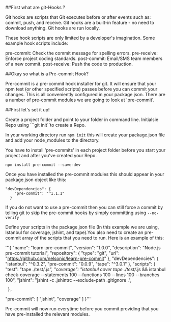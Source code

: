 ##First what are git-Hooks ? 

Git hooks are scripts that Git executes before or after events such as: commit, push, and receive. Git hooks are a built-in feature - no need to download anything. Git hooks are run locally.

These hook scripts are only limited by a developer's imagination. Some example hook scripts include:

pre-commit: Check the commit message for spelling errors.
pre-receive: Enforce project coding standards.
post-commit: Email/SMS team members of a new commit.
post-receive: Push the code to production.


##Okay so what is a  Pre-commit Hook? 

Pre-commit is a pre-commit hook installer for git. It will ensure that your npm test (or other specified scripts) passes before you can commit your changes. This is all conveniently configured in your package.json. There are a number of pre-commit modules we are going to look at 'pre-commit'.

##First let's set it up! 

Create a project folder and point to your folder in command line. Initialsie Repo using ```git init``to create a Repo.

In your working directory run ```npm init``` this will create your package.json file and add your node_modules to the directory. 

You have to install 'pre-commits' in each project folder before you start your project and after you've created your Repo.

```npm install pre-commit --save-dev```

Once you have installed the pre-commit modules this should appear in your package.json object like this: 

``` 
"devDependencies": {
    "pre-commit": "^1.1.1"
  }
```

If you do not want to use a pre-commit then you can still force a commit by telling git to skip the pre-commit hooks by simply committing using ```--no-verify```	


Define your scripts in the package.json file (In this example we are using, Istanbul for coverage, jshint, and tape).You also need to create an pre-commit array of the scripts that you need to run. Here is an example of this: 


'''{
  "name": "learn-pre-commit",
  "version": "1.0.0",
  "description": "Node.js pre-commit tutorial",
  "repository": {
    "type": "git",
    "url": "https://github.com/nelsonic/learn-pre-commit"
  },
  "devDependencies": {
    "istanbul": "^0.3.2",
    "pre-commit": "0.0.9",
    "tape": "^3.0.1"
  },
  "scripts": {
    "test": "tape ./test/*.js",
    "coverage": "istanbul cover tape ./test/*.js && istanbul check-coverage --statements 100 --functions 100 --lines 100 --branches 100",
    "jshint": "jshint -c .jshintrc --exclude-path .gitignore .",

     },
  "pre-commit": [
    "jshint",
    "coverage"
  ]
}'''

 
Pre-commit will now run everytime before you commit providing that you have pre-installed the relevant modules.
